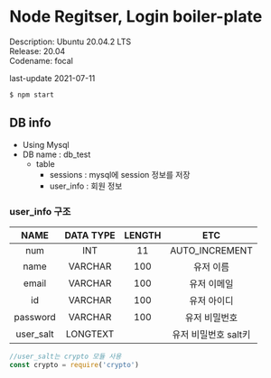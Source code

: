 # Node Regitser, Login boiler-plate

Description:	Ubuntu 20.04.2 LTS<br>
Release:	20.04<br>
Codename:	focal<br>

last-update 2021-07-11

```bash
$ npm start
```

## DB info
- Using Mysql
- DB name : db_test
  - table
    - sessions : mysql에 session 정보를 저장
    - user_info : 회원 정보
### user_info 구조

|NAME|DATA TYPE|LENGTH|ETC|
|:---:|:---:|:---:|:---:|
|num|INT|11|AUTO_INCREMENT|
|name|VARCHAR|100|유저 이름|
|email|VARCHAR|100|유저 이메일|
|id|VARCHAR|100|유저 아이디|
|password|VARCHAR|100|유저 비밀번호|
|user_salt|LONGTEXT||유저 비밀번호 salt키|

```javascript
//user_salt는 crypto 모듈 사용
const crypto = require('crypto')
```
